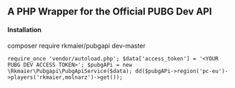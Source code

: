 ## A PHP Wrapper for the Official PUBG Dev API

#### Installation 

composer require rkmaier/pubgapi dev-master

``
require_once 'vendor/autoload.php';
$data['access_token'] = '<YOUR PUBG DEV ACCESS TOKEN>';
$pubgAPi = new \Rkmaier\Pubgapi\PubgApiService($data);
dd($pubgAPi->region('pc-eu')->players('rkmaier,molnarz')->get());
``
